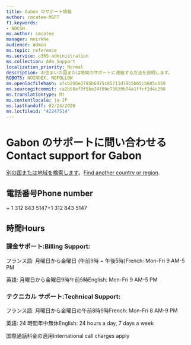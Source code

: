 ```yaml
---
title: Gabon のサポート情報
author: cmcatee-MSFT
f1.keywords:
- NOCSH
ms.author: cmcatee
manager: mnirkhe
audience: Admin
ms.topic: reference
ms.service: o365-administration
ms.collection: Adm_Support
localization_priority: Normal
description: お住まいの国または地域のサポートに連絡する方法を説明します。
ROBOTS: NOINDEX, NOFOLLOW
ms.openlocfilehash: a7cb206e2785b6975c85711d79b5b65cb685c659
ms.sourcegitcommit: ca2b58ef8f5be24f09e73620b74a1ffcf2d4c290
ms.translationtype: MT
ms.contentlocale: ja-JP
ms.lasthandoff: 02/24/2020
ms.locfileid: "42247514"
---
```

# <a name="contact-support-for-gabon"></a><span data-ttu-id="c2b5b-103">Gabon のサポートに問い合わせる</span><span class="sxs-lookup"><span data-stu-id="c2b5b-103">Contact support for Gabon</span></span>

<span data-ttu-id="c2b5b-104">[別の国または地域を検索します](../contact-support-for-business-products.md)。</span><span class="sxs-lookup"><span data-stu-id="c2b5b-104">[Find another country or region](../contact-support-for-business-products.md).</span></span>

## <a name="phone-number"></a><span data-ttu-id="c2b5b-105">電話番号</span><span class="sxs-lookup"><span data-stu-id="c2b5b-105">Phone number</span></span>
<span data-ttu-id="c2b5b-106">+ 1 312 843 5147</span><span class="sxs-lookup"><span data-stu-id="c2b5b-106">+1 312 843 5147</span></span>

## <a name="hours"></a><span data-ttu-id="c2b5b-107">時間</span><span class="sxs-lookup"><span data-stu-id="c2b5b-107">Hours</span></span>
### <a name="billing-support"></a><span data-ttu-id="c2b5b-108">課金サポート:</span><span class="sxs-lookup"><span data-stu-id="c2b5b-108">Billing Support:</span></span>

<span data-ttu-id="c2b5b-109">フランス語: 月曜日から金曜日 (午前9時 ~ 午後5時)</span><span class="sxs-lookup"><span data-stu-id="c2b5b-109">French: Mon-Fri 9 AM-5 PM</span></span>

<span data-ttu-id="c2b5b-110">英語: 月曜日から金曜日9時午前5時</span><span class="sxs-lookup"><span data-stu-id="c2b5b-110">English: Mon-Fri 9 AM-5 PM</span></span>

### <a name="technical-support"></a><span data-ttu-id="c2b5b-111">テクニカル サポート:</span><span class="sxs-lookup"><span data-stu-id="c2b5b-111">Technical Support:</span></span>

<span data-ttu-id="c2b5b-112">フランス語: 月曜日から金曜日の午前8時9時</span><span class="sxs-lookup"><span data-stu-id="c2b5b-112">French: Mon-Fri 8 AM-9 PM</span></span>

<span data-ttu-id="c2b5b-113">英語: 24 時間年中無休</span><span class="sxs-lookup"><span data-stu-id="c2b5b-113">English: 24 hours a day, 7 days a week</span></span>

<span data-ttu-id="c2b5b-114">国際通話料金の適用</span><span class="sxs-lookup"><span data-stu-id="c2b5b-114">International call charges apply</span></span>